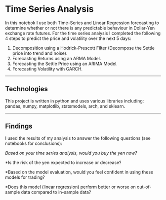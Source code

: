 # Time Series Analysis

In this notebok I use both Time-Series and Linear Regression forecasting to determine whether or not there is any predictable behaviour in Dollar-Yen exchange rate futures.
For the time series analysis I completed the following 4 steps to predict the price and volatility over the next 5 days:
  1. Decomposition using a Hodrick-Prescott Filter (Decompose the Settle price into trend and noise).
  2. Forecasting Returns using an ARMA Model.
  3. Forecasting the Settle Price using an ARIMA Model.
  4. Forecasting Volatility with GARCH.
---

## Technologies

This project is written in python and uses various libraries including: pandas, numpy, matplotlib, statsmodels, arch, and sklearn.

---

## Findings

I used the results of my analysis to answer the following questions (see notebooks for conclusions):

   *Based on your time series analysis, would you buy the yen now?*
    
   *Is the risk of the yen expected to increase or decrease?
    
   *Based on the model evaluation, would you feel confident in using these models for trading?
    
   *Does this model (linear regression) perform better or worse on out-of-sample data compared to in-sample data?
